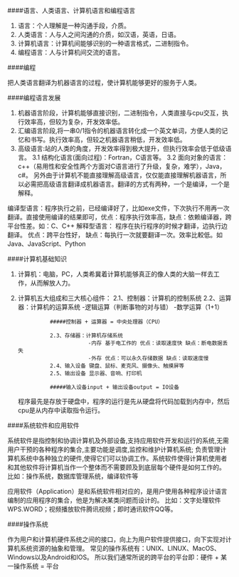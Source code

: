 ####语言、人类语言、计算机语言和编程语言

1. 语言：个人理解是一种沟通手段，介质。
2. 人类语言：人与人之间沟通的介质，如汉语，英语，日语。
3. 计算机语言：计算机间能够识别的一种语言格式，二进制指令。
4. 编程语言：人与计算机间交流的语言。

####编程

把人类语言翻译为机器语言的过程，使计算机能够更好的服务于人类。

####编程语言发展

1. 机器语言阶段，计算机能够直接识别，二进制指令，人类直接与cpu交互，执行效率高，但较为复杂，开发效率低。
2. 汇编语言阶段,将一串0/1指令的机器语言转化成一个英文单词，方便人类的记忆和书写。执行效率高，但较之机器语言稍低，开发效率低。
3. 高级语言:站的人类的角度，开发效率得到极大提升，但执行效率会低于低级语言。
3.1 结构化语言(面向过程)：Fortran，C语言等。
3.2 面向对象的语言：c++（易用性和安全性两个方面对C语言进行了升级，复杂，难学），Java，c#。
另外由于计算机不能直接理解高级语言，仅仅能直接理解机器语言，所以必需把高级语言翻译成机器语言。翻译的方式有两种，一个是编译，一个是解释。

编译型语言：程序执行之前，已经编译好了，比如exe文件，下次执行不用再一次翻译。直接使用编译的结果即可，优点：程序执行效率高，缺点：依赖编译器，跨平台性差。如：C、C++
解释型语言： 程序在执行程序的时候才翻译，边执行边翻译。	                                       优点：跨平台性好，    缺点：每执行一次就要翻译一次。效率比較低。如Java、JavaScript、Python


####计算机基础知识

1. 计算机：电脑，PC，人类希冀着计算机能够真正的像人类的大脑一样去工作，从而解放人力。
2. 计算机五大组成和三大核心组件：
                 2.1、控制器：计算机的控制系统
                 2.2、运算器：计算机的运算系统
                            -逻辑运算（判断事物的对与错）
                            -数学运算（1+1）

                 #####控制器 + 运算器 = 中央处理器（CPU）

                 2.3、存储器：计算机存储系统
                             -内存 基于电工作的 优点：读取速度快 缺点：断电数据丢失
                             -外存 优点：可以永久存储数据 缺点：读取速度慢
                 2.4、输入设备 键盘、鼠标、麦克风、摄像头、触摸屏等
                 2.5、输出设备 显示器、音响、打印机

                 #####输入设备input + 输出设备output = IO设备

   程序最先是存放于硬盘中，程序的运行是先从硬盘将代码加载到内存中，然后cpu是从内存中读取指令运行。

####系统软件和应用软件

系统软件是指控制和协调计算机及外部设备,支持应用软件开发和运行的系统,无需用户干预的各种程序的集合,主要功能是调度,监控和维护计算机系统;
负责管理计算机系统中各种独立的硬件,使得它们可以协调工作。系统软件使得计算机使用者和其他软件将计算机当作一个整体而不需要顾及到底层每个硬件是如何工作的。
比如：操作系统，数据库管理系统，编译软件等

应用软件（Application）是和系统软件相对应的，是用户使用各种程序设计语言编制的应用程序的集合，他是为解决某类问题而设计的。
比如：文字处理软件WPS.WORD；视频播放软件腾讯视频；即时通讯软件QQ等。

####操作系统

作为用户和计算机硬件系统之间的接口，向上为用户软件提供接口，向下实现对计算机系统资源的抽象和管理。
常见的操作系统有：UNIX、LINUX、MacOS、Windows以及Android和IOS。
所以我们通常所说的跨平台的平台即：硬件 + 某一操作系统 = 平台
